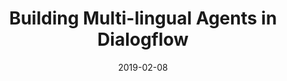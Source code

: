 ---
date: 2019-02-08
title: Building Multi-lingual Agents in Dialogflow
video_id: b1vmLBRXJaA
description: no description available
categories:
  - Google-Assistant
resources:
  - name: Source code
    link: https://github.com/skilltemplates/
  - name: Dabble Lab
    link: https://dabblelab.com
type: Video
set: dialogflow-development-101
set_order: 131
---
